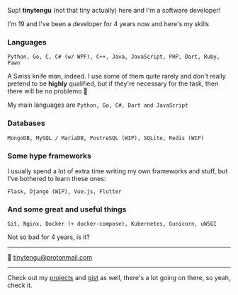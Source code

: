 Sup! **tinytengu** (not that tiny actually) here and I'm a software developer!

I'm 19 and I've been a developer for 4 years now and here's my skills

### Languages
`Python, Go, C, C# (w/ WPF), C++, Java, JavaScript, PHP, Dart, Ruby, Pawn`

A Swiss knife man, indeed. I use some of them quite rarely and don't really pretend to be **highly** qualified, but if they're necessary for the task, then there will be no problemo 🗿

My main languages are `Python, Go, C#, Dart and JavaScript`

### Databases
`MongoDB, MySQL / MariaDB, PostreSQL (WIP), SQLite, Redis (WIP)`

### Some hype frameworks
I usually spend a lot of extra time writing my own frameworks and stuff, but I've bothered to learn these ones:

`Flask, Django (WIP), Vue.js, Flutter`

### And some great and useful things
`Git, Nginx, Docker (+ docker-compose), Kubernetes, Gunicorn, uWSGI`

Not so bad for 4 years, is it?

___
📧 [tinytengu@protonmail.com](mailto:tinytengu@protonmail.com)
___
Check out my [projects](https://github.com/tinytengu?tab=repositories&q=&type=&language=&sort=stargazers) and [gist](https://gist.github.com/tinytengu) as well, there's a lot going on there, so yeah, check it.
